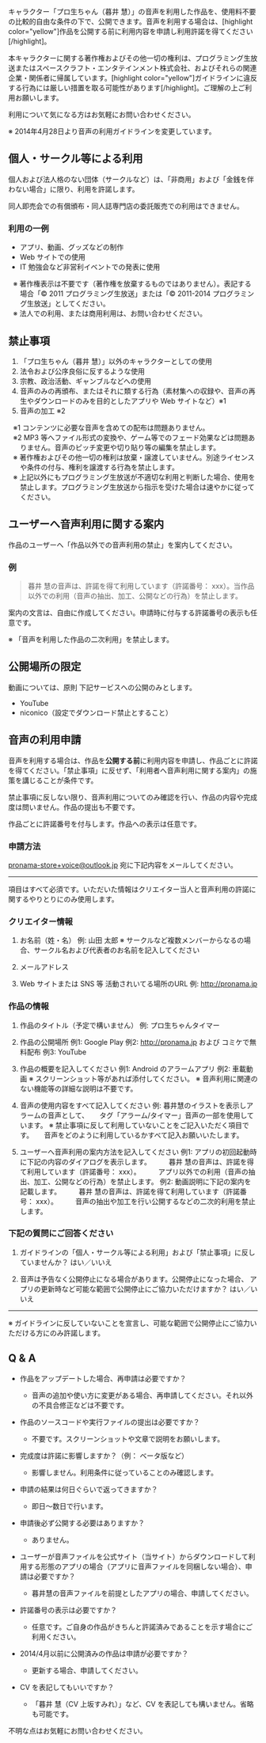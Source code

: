 キャラクター「プロ生ちゃん（暮井 慧）」の音声を利用した作品を、使用料不要の比較的自由な条件の下で、公開できます。音声を利用する場合は、[highlight color="yellow"]作品を公開する前に利用内容を申請し利用許諾を得てください[/highlight]。


本キャラクターに関する著作権およびその他一切の権利は、プログラミング生放送またはスペースクラフト・エンタテインメント株式会社、およびそれらの関連企業・関係者に帰属しています。[highlight color="yellow"]ガイドラインに違反する行為には厳しい措置を取る可能性があります[/highlight]。ご理解の上ご利用お願いします。

利用について気になる方はお気軽にお問い合わせください。

※ 2014年4月28日より音声の利用ガイドラインを変更しています。

## 個人・サークル等による利用

個人および法人格のない団体（サークルなど）は、「非商用」および「金銭を伴わない場合」に限り、利用を許諾します。

同人即売会での有償頒布・同人誌専門店の委託販売での利用はできません。

### 利用の一例
* アプリ、動画、グッズなどの制作
* Web サイトでの使用
* IT 勉強会など非営利イベントでの発表に使用

<ul style="text-indent:-1em; list-style-type:none;">
<li style="list-style-type:none;">※ 著作権表示は不要です（著作権を放棄するものではありません）。表記する場合「© 2011 プログラミング生放送」または「© 2011-2014 プログラミング生放送」としてください。</li>
<li style="list-style-type:none;">※ 法人での利用、または商用利用は、お問い合わせください。</li>
</ul>


## 禁止事項

1. 「プロ生ちゃん（暮井 慧）」以外のキャラクターとしての使用
1. 法令および公序良俗に反するような使用
1. 宗教、政治活動、ギャンブルなどへの使用
1. 音声のみの再頒布、またはそれに類する行為（素材集への収録や、音声の再生やダウンロードのみを目的としたアプリや Web サイトなど）※1
1. 音声の加工 ※2

<ul style="text-indent:-1em; list-style-type:none;">
<li style="list-style-type:none;">※1 コンテンツに必要な音声を含めての配布は問題ありません。</li>
<li style="list-style-type:none;">※2 MP3 等へファイル形式の変換や、ゲーム等でのフェード効果などは問題ありません。音声のピッチ変更や切り貼り等の編集を禁止します。</li>
<li style="list-style-type:none;">※ 著作権およびその他一切の権利は放棄・譲渡していません。別途ライセンスや条件の付与、権利を譲渡する行為を禁止します。</li>
<li style="list-style-type:none;">※ 上記以外にもプログラミング生放送が不適切な利用と判断した場合、使用を禁止します。プログラミング生放送から指示を受けた場合は速やかに従ってください。</li>
</ul>

## ユーザーへ音声利用に関する案内

作品のユーザーへ「作品以外での音声利用の禁止」を案内してください。

### 例
>暮井 慧の音声は、許諾を得て利用しています（許諾番号： xxx）。当作品以外での利用（音声の抽出、加工、公開などの行為）を禁止します。

案内の文言は、自由に作成してください。申請時に付与する許諾番号の表示も任意です。

※ 「音声を利用した作品の二次利用」を禁止します。

## 公開場所の限定

動画については、原則 下記サービスへの公開のみとします。

* YouTube
* niconico（設定でダウンロード禁止とすること）


## 音声の利用申請

音声を利用する場合は、作品を**公開する前**に利用内容を申請し、作品ごとに許諾を得てください。「禁止事項」に反せず、「利用者へ音声利用に関する案内」の施策を講じることが条件です。

禁止事項に反しない限り、音声利用についてのみ確認を行い、作品の内容や完成度は問いません。作品の提出も不要です。

作品ごとに許諾番号を付与します。作品への表示は任意です。

### 申請方法

pronama-store+voice@outlook.jp 宛に下記内容をメールしてください。

---

項目はすべて必須です。いただいた情報はクリエイター当人と音声利用の許諾に関するやりとりにのみ使用します。

### クリエイター情報

1. お名前（姓・名）
例: 山田 太郎
※ サークルなど複数メンバーからなるの場合、サークル名および代表者のお名前を記入してください

2. メールアドレス

3. Web サイトまたは SNS 等 活動されいてる場所のURL
例: http://pronama.jp

### 作品の情報

1. 作品のタイトル（予定で構いません）
例: プロ生ちゃんタイマー

2. 作品の公開場所
例1: Google Play
例2: http://pronama.jp および コミケで無料配布
例3: YouTube

3. 作品の概要を記入してください
例1: Android のアラームアプリ
例2: 車載動画
※ スクリーンショット等があれば添付してください。
※ 音声利用に関連のない機能等の詳細な説明は不要です。

4. 音声の使用内容をすべて記入してください
例: 暮井慧のイラストを表示しアラームの音声として、
　  タグ「アラーム/タイマー」音声の一部を使用しています。
※ 禁止事項に反して利用していないことをご記入いただく項目です。
　 音声をどのように利用しているかすべて記入お願いいたします。

5. ユーザーへ音声利用の案内方法を記入してください
例1: アプリの初回起動時に下記の内容のダイアログを表示します。
　　 暮井 慧の音声は、許諾を得て利用しています（許諾番号： xxx）。
　　 アプリ以外での利用（音声の抽出、加工、公開などの行為）を禁止します。 
例2: 動画説明に下記の案内を記載します。
　　 暮井 慧の音声は、許諾を得て利用しています（許諾番号： xxx）。
　　 音声の抽出や加工を行い公開するなどの二次的利用を禁止します。 

### 下記の質問にご回答ください

1. ガイドラインの「個人・サークル等による利用」および「禁止事項」に反していませんか？
はい／いいえ

2. 音声は予告なく公開停止になる場合があります。公開停止になった場合、
アプリの更新時など可能な範囲で公開停止にご協力いただけますか？
はい／いいえ

---

※ ガイドラインに反していないことを宣言し、可能な範囲で公開停止にご協力いただける方にのみ許諾します。


## Q &amp; A

* 作品をアップデートした場合、再申請は必要ですか？
    * 音声の追加や使い方に変更がある場合、再申請してください。それ以外の不具合修正などは不要です。

* 作品のソースコードや実行ファイルの提出は必要ですか？
    * 不要です。スクリーンショットや文章で説明をお願いします。

* 完成度は許諾に影響しますか？（例： ベータ版など）
    * 影響しません。利用条件に従っていることのみ確認します。

* 申請の結果は何日ぐらいで返ってきますか？
    * 即日～数日で行います。

* 申請後必ず公開する必要はありますか？
    * ありません。

* ユーザーが音声ファイルを公式サイト（当サイト）からダウンロードして利用する形態のアプリの場合（アプリに音声ファイルを同梱しない場合）、申請は必要ですか？
    * 暮井慧の音声ファイルを前提としたアプリの場合、申請してください。

* 許諾番号の表示は必要ですか？
    * 任意です。ご自身の作品がきちんと許諾済みであることを示す場合にご利用ください。

* 2014/4月以前に公開済みの作品は申請が必要ですか？
    * 更新する場合、申請してください。

* CV を表記してもいいですか？
    * 「暮井 慧（CV 上坂すみれ）」など、CV を表記しても構いません。省略も可能です。


不明な点はお気軽にお問い合わせください。

